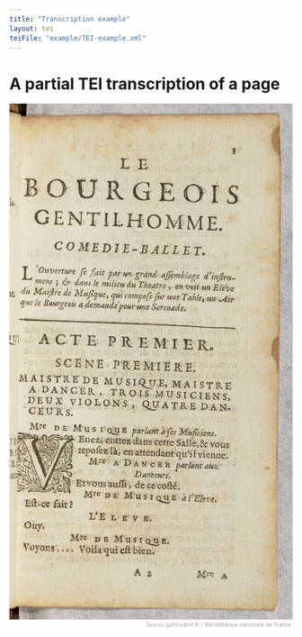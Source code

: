 ```yaml
---
title: "Transcription example"
layout: tei
teiFile: "example/TEI-example.xml"
---
```


# A partial TEI transcription of a page

![Page](../images/output/example.jpeg)
